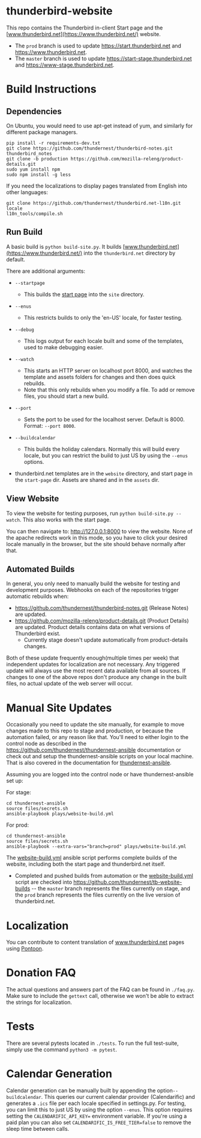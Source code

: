# thunderbird-website

This repo contains the Thunderbird in-client Start page and the [www.thunderbird.net](https://www.thunderbird.net/) website.
* The `prod` branch is used to update https://start.thunderbird.net and https://www.thunderbird.net.
* The `master` branch is used to update https://start-stage.thunderbird.net and https://www-stage.thunderbird.net.

# Build Instructions

## Dependencies
On Ubuntu, you would need to use apt-get instead of yum, and similarly for different package managers.

```
pip install -r requirements-dev.txt
git clone https://github.com/thundernest/thunderbird-notes.git thunderbird_notes
git clone -b production https://github.com/mozilla-releng/product-details.git
sudo yum install npm
sudo npm install -g less
```

If you need the localizations to display pages translated from English into other languages:

```
git clone https://github.com/thundernest/thunderbird.net-l10n.git locale
l10n_tools/compile.sh
```

## Run Build

A basic build is `python build-site.py`.
It builds [www.thunderbird.net](https://www.thunderbird.net/) into the `thunderbird.net` directory by default.

There are additional arguments:

* `--startpage`
    * This builds the [start page](https://start.thunderbird.net/) into the `site` directory.
* `--enus`
    * This restricts builds to only the 'en-US' locale, for faster testing.
* `--debug`
    * This logs output for each locale built and some of the templates, used to make debugging easier.
* `--watch`
    * This starts an HTTP server on localhost port 8000, and watches the template and assets folders for changes and then does quick rebuilds.
    * Note that this only rebuilds when you modify a file. To add or remove files, you should start a new build.
* `--port`
    * Sets the port to be used for the localhost server. Default is 8000. Format: `--port 8000`.
* `--buildcalendar`
    * This builds the holiday calendars. Normally this will build every locale, but you can restrict the build to just US by using the `--enus` options.


* thunderbird.net templates are in the `website` directory, and start page in the `start-page` dir. Assets are shared and in the `assets` dir.

## View Website
To view the website for testing purposes, run `python build-site.py --watch`. This also works with the start page.

You can then navigate to: http://127.0.0.1:8000 to view the website. None of the apache redirects work in this mode, so you have to click your
desired locale manually in the browser, but the site should behave normally after that.

## Automated Builds
In general, you only need to manually build the website for testing and development purposes. Webhooks on each of the repositories trigger
automatic rebuilds when:

* https://github.com/thundernest/thunderbird-notes.git (Release Notes) are updated.
* https://github.com/mozilla-releng/product-details.git (Product Details) are updated. Product details contains data on what versions of Thunderbird exist.
    * Currently stage doesn't update automatically from product-details changes.

Both of these update frequently enough(multiple times per week) that independent updates for localization are not necessary. Any triggered
update will always use the most recent data available from all sources. If changes to one of the above repos don't produce any change in the built files, no actual
update of the web server will occur.

# Manual Site Updates

Occasionally you need to update the site manually, for example to move changes made to this repo to stage and production, or because the automation
failed, or any reason like that. You'll need to either login to the control node as described in the https://github.com/thundernest/thundernest-ansible documentation
or check out and setup the thundernest-ansible scripts on your local machine. That is also covered in the documentation for [thundernest-ansible](https://github.com/thundernest/thundernest-ansible).

Assuming you are logged into the control node or have thundernest-ansible set up:

For stage:
```
cd thundernest-ansible
source files/secrets.sh
ansible-playbook plays/website-build.yml
```

For prod:
```
cd thundernest-ansible
source files/secrets.sh
ansible-playbook --extra-vars="branch=prod" plays/website-build.yml
```

The [website-build.yml](https://github.com/thundernest/thundernest-ansible/blob/master/plays/website-build.yml) ansible script performs complete builds of the website, including both the start
page and thunderbird.net itself.

* Completed and pushed builds from automation or the [website-build.yml](https://github.com/thundernest/thundernest-ansible/blob/master/plays/website-build.yml) script are checked into https://github.com/thundernest/tb-website-builds -- the `master` branch represents the files currently on stage, and the `prod` branch represents the files currently on the live version of thunderbird.net.

# Localization

You can contribute to content translation of www.thunderbird.net pages using [Pontoon](https://pontoon.mozilla.org/projects/thunderbirdnet/).

# Donation FAQ

The actual questions and answers part of the FAQ can be found in `./faq.py`. Make sure to include the `gettext` call, otherwise we won't be able to extract the strings for localization.

# Tests

There are several pytests located in `./tests`. To run the full test-suite, simply use the command `python3 -m pytest`.

# Calendar Generation

Calendar generation can be manually built by appending the option`--buildcalendar`. This queries our current calendar provider (Calendarific) and generates a `.ics` file per each locale specified in settings.py. For testing, you can limit this to just US by using the option `--enus`. 
This option requires setting the `CALENDARIFIC_API_KEY=` environment variable. If you're using a paid plan you can also set `CALENDARIFIC_IS_FREE_TIER=false` to remove the sleep time between calls.
